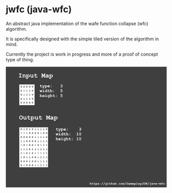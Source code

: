 # jwfc (java-wfc)

An abstract java implementation of the wafe function collapse (wfc) algorithm.

It is specifically designed with the simple tiled version of the algorithm in mind. 

Currently the project is work in progress and more of a proof of concept type of thing.

![Alt text](example.png "Example image of console output")
